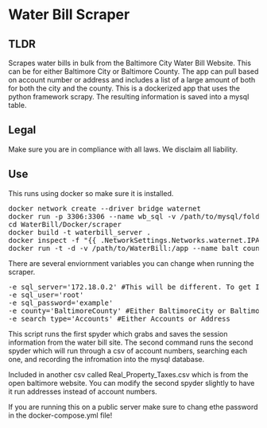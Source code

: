 # Water Bill Scraper

## TLDR
Scrapes water bills in bulk from the Baltimore City Water Bill Website. This can be for either Baltimore City or Baltimore County. The app can pull based on account number or address and includes a list of a large amount of both for both the city and the county. This is a dockerized app that uses the python framework scrapy. The resulting information is saved into a mysql table.

## Legal
 Make sure you are in compliance with all laws. We disclaim all liability. 

## Use
This runs using docker so make sure it is installed. 

<pre>
docker network create --driver bridge waternet
docker run -p 3306:3306 --name wb_sql -v /path/to/mysql/folder:/var/lib/mysql -e MYSQL_ROOT_PASSWORD=example --network waternet -d mysql:8.0.12 
cd WaterBill/Docker/scraper
docker build -t waterbill_server .
docker inspect -f "{{ .NetworkSettings.Networks.waternet.IPAddress }}" wb_sql
docker run -t -d -v /path/to/WaterBill:/app --name balt_county_accounts -e sql_server='[the ip address output above]' -e sql_user='root' -e sql_password='example' -e county='BaltimoreCounty' -e search_type='Accounts' --network waternet waterbill_server
</pre>

There are several enviornment variables you can change when running the scraper.
<pre>
-e sql_server='172.18.0.2' #This will be different. To get IP of your sql use docker inspect -f "{{ .NetworkSettings.Networks.waternet.IPAddress }}" wb_sql
-e sql_user='root' 
-e sql_password='example'
-e county='BaltimoreCounty' #Either BaltimoreCity or BaltimoreCounty
-e search_type='Accounts' #Either Accounts or Address
</pre>

This script runs the first spyder which grabs and saves the session information from the water bill site. The second command runs the second spyder which will run through a csv of account numbers, searching each one, and recording the infromation into the mysql database. 

Included in another csv called Real_Property_Taxes.csv which is from the open baltimore website. You can modify the second spyder slightly to have it run addresses instead of account numbers.

If you are running this on a public server make sure to chang ethe password in the docker-compose.yml file!